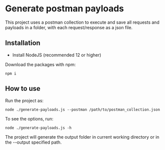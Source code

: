 # Generate postman payloads

This project uses a postman collection to execute and save all requests and payloads in a folder, with each request/response as a json file.

## Installation

- Install NodeJS (recommended 12 or higher)

Download the packages with npm:

    npm i

## How to use

Run the project as:

    node ./generate-payloads.js --postman /path/to/postman_collection.json

To see the options, run:

    node ./generate-payloads.js -h

The project will generate the output folder in current working directory or in the --output specified path.
